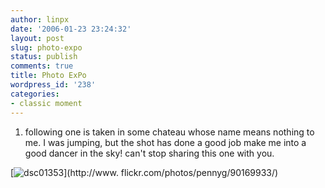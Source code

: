 ```yaml
---
author: linpx
date: '2006-01-23 23:24:32'
layout: post
slug: photo-expo
status: publish
comments: true
title: Photo ExPo
wordpress_id: '238'
categories:
- classic moment
---
```


1. following one is taken in some chateau whose name means nothing to me. I
was jumping, but the shot has done a good job make me into a good dancer in
the sky! can't stop sharing this one with you.

  
  
[![dsc01353](http://static.flickr.com/24/90169933_42a804e8c9.jpg)](http://www.
flickr.com/photos/pennyg/90169933/)

